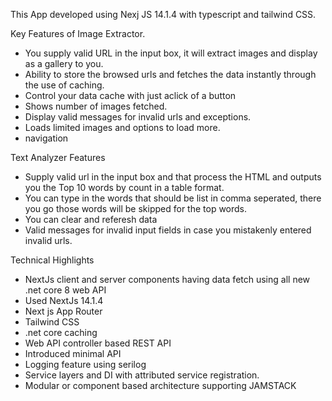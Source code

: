 This App developed using Nexj JS 14.1.4 with typescript and tailwind CSS. 

Key Features of Image Extractor.
- You supply valid URL in the input box, it will extract images and display as a gallery to you.
- Ability to store the browsed urls and fetches the data instantly through the use of caching.
- Control your data cache with just aclick of a button
- Shows number of images fetched.
- Display valid messages for invalid urls and exceptions.
- Loads limited images and options to load more.
- navigation

Text Analyzer Features
- Supply valid url in the input box and that process the HTML and outputs you the Top 10 words by count in a table format.
- You can type in the words that should be list in comma seperated, there you go those words will be skipped for the top words.
- You can clear and referesh data
- Valid messages for invalid input fields in case you mistakenly entered invalid urls.


Technical Highlights
  - NextJs client and server components having data fetch using all new .net core 8 web API
  - Used NextJs 14.1.4
  - Next js App Router
  - Tailwind CSS
  - .net core caching
  - Web API controller based REST API
  - Introduced minimal API
  - Logging feature using serilog
  - Service layers and DI with attributed service registration.
  - Modular or component based architecture supporting JAMSTACK
  
